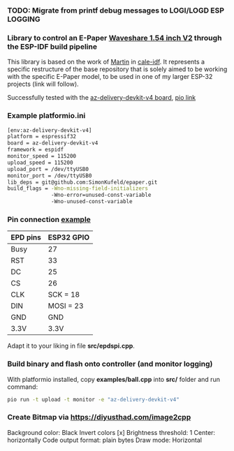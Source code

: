 ### TODO: Migrate from printf debug messages to LOGI/LOGD ESP LOGGING
### Library to control an E-Paper [Waveshare 1.54 inch V2](https://www.waveshare.com/wiki/1.54inch_e-Paper_Module)  through the ESP-IDF build pipeline
This library is based on the work of [Martin](https://github.com/martinberlin) in
[cale-idf](https://github.com/martinberlin/cale-idf).
It represents a specific restructure of the base repository that is solely aimed to be working with the specific E-Paper 
model, to be used in one of my larger ESP-32 projects (link will follow).

Successfully tested with the [az-delivery-devkit-v4 board](https://www.az-delivery.de/en/products/esp32-developmentboard),
[pio link](https://docs.platformio.org/en/latest/boards/espressif32/az-delivery-devkit-v4.html#board-espressif32-az-delivery-devkit-v4)

### Example platformio.ini
```bash
[env:az-delivery-devkit-v4]
platform = espressif32
board = az-delivery-devkit-v4
framework = espidf
monitor_speed = 115200
upload_speed = 115200
upload_port = /dev/ttyUSB0
monitor_port = /dev/ttyUSB0
lib_deps = git@github.com:SimonKufeld/epaper.git
build_flags = -Wno-missing-field-initializers
              -Wno-error=unused-const-variable
              -Wno-unused-const-variable
```

### Pin connection [example](https://www.az-delivery.de/en/blogs/azdelivery-blog-fur-arduino-und-raspberry-pi/e-paper-display-am-esp32-und-esp8266-teil-2)

| EPD pins | ESP32 GPIO |
|----------|------------|
| Busy     | 27         |
| RST      | 33         |
| DC       | 25         |
| CS       | 26         |
| CLK      | SCK = 18   |
| DIN      | MOSI = 23  |
| GND      | GND        |
| 3.3V     | 3.3V       |

Adapt it to your liking in file **src/epdspi.cpp**.

### Build binary and flash onto controller (and monitor logging)
With platformio installed, copy **examples/ball.cpp** into **src/** folder and run command:

```bash
pio run -t upload -t monitor -e "az-delivery-devkit-v4"
```

### Create Bitmap via https://diyusthad.com/image2cpp 
Background color: Black
Invert colors [x]
Brightness threshold: 1
Center: horizontally
Code output format: plain bytes
Draw mode: Horizontal
